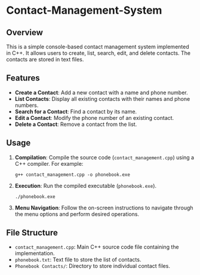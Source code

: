 # Contact-Management-System

## Overview
This is a simple console-based contact management system implemented in C++. It allows users to create, list, search, edit, and delete contacts. The contacts are stored in text files.

## Features
- **Create a Contact**: Add a new contact with a name and phone number.
- **List Contacts**: Display all existing contacts with their names and phone numbers.
- **Search for a Contact**: Find a contact by its name.
- **Edit a Contact**: Modify the phone number of an existing contact.
- **Delete a Contact**: Remove a contact from the list.

## Usage
1. **Compilation**: Compile the source code (`contact_management.cpp`) using a C++ compiler. For example:
   ```
   g++ contact_management.cpp -o phonebook.exe
   ```
2. **Execution**: Run the compiled executable (`phonebook.exe`).
   ```
   ./phonebook.exe
   ```
3. **Menu Navigation**: Follow the on-screen instructions to navigate through the menu options and perform desired operations.

## File Structure
- `contact_management.cpp`: Main C++ source code file containing the implementation.
- `phonebook.txt`: Text file to store the list of contacts.
- `Phonebook Contacts/`: Directory to store individual contact files.

 




